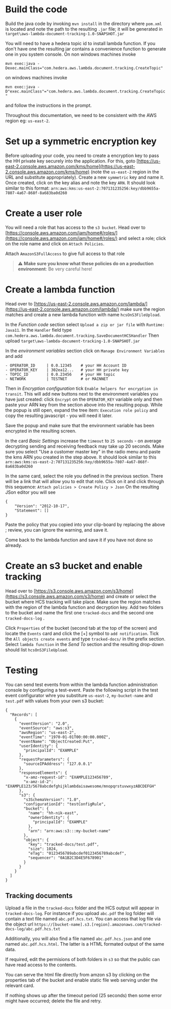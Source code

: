 # Build the code

Build the java code by invoking `mvn install` in the directory where `pom.xml` is located and note the path to the resulting `.jar` file; it will be generated in `target\aws-lambda-document-tracking-1.0-SNAPSHOT.jar`

You will need to have a hedera topic id to install  lambda function. If you don't have one the resulting jar contains a convenience function to generate one in you system console. On non windows machines invoke 

```mvn exec:java -Dexec.mainClass="com.hedera.aws.lambda.document.tracking.CreateTopic"```

on windows machines invoke 

```mvn exec:java -D"exec.mainClass"="com.hedera.aws.lambda.document.tracking.CreateTopic"```

and follow the instructions in the prompt. 

Throughout this documentation, we need to be consistent with the AWS region eg: `us-east-2`.  

# Set up a symmetric encryption key

Before uploading your code, you need to create a encryption key to pass the HH private key securely into the application. For this, goto [https://us-east-2.console.aws.amazon.com/kms/home](https://us-east-2.console.aws.amazon.com/kms/home)
 (note the `us-east-2` region in the URL and substitute appropriately). Create a new `symmetric` key and name it. Once created, click on the key alias and note  the key `ARN`. It should look similar to this format: `arn:aws:kms:us-east-2:707131235256:key/dbb9655a-7807-4a67-868f-8a683ba0d260`

# Create a user role
You will need a role that has access to the `s3 bucket`.
Head over to [https://console.aws.amazon.com/iam/home#/roles/](https://console.aws.amazon.com/iam/home#/roles/) and select a role; click on the role name and click on `Attach Policies`.  

Attach `AmazonS3FullAccess` to give full access to that role

> :warning: **Make sure you know what these policies do on a production environment**: Be very careful here!

# Create a lambda function

 Head over to [https://us-east-2.console.aws.amazon.com/lambda/](https://us-east-2.console.aws.amazon.com/lambda/) make sure the region matches  and create a new lambda function with name `hcsOnS3FileUpload`. 

In the *Function code* section select `Upload a zip or jar file` with  `Runtime: Java11`. In the `Handler` field type `com.hedera.aws.lambda.document.tracking.SaveDocumentHCSHandler` Then upload `target\aws-lambda-document-tracking-1.0-SNAPSHOT.jar`

In the *environment variables* section click on `Manage Environment Variables`
and add

```
- OPERATOR_ID     | 0.0.12345    # your HH Account ID
- OPERATOR_KEY    | 302ea12...   # your HH private key
- TOPIC_ID        | 0.0.23456    # your HH topic
- NETWORK         | TESTNET      # or MAINNET
```

Then in *Encryption configuration* tick `Enable helpers for encryption in transit`. This will add new buttons next to the environment variables you have just created: click `Encrypt` on the `OPERATOR_KEY` variable only and then paste your ARN key from the section above into the resulting popup. While the popup is still open, expand the tree item: `Execution role policy` and copy the resulting javascript - you will need it later.

Save the popup and make sure that the environment variable has been encrypted in the resulting screen. 

In the card *Basic Settings* increase the `timeout` to `25 seconds` - on average decrypting sending and receiving feedback may take up 20 seconds. 
Make sure you select "Use a customer master key" in the radio menu and paste the kms ARN you created in the step above. It should look similar to this `arn:aws:kms:us-east-2:707131235256:key/dbb9655a-7807-4a67-868f-8a683ba0d260`

In the same card, select the role you defined in the previous section. There will be a link that will allow you to edit that role. Click on it and click through this sequence: `Attach policies > Create Policy > Json` On the resulting JSon editor you will see

```{
{
	"Version": "2012-10-17",
    "Statement": []
} 
```

Paste the policy that you copied into your clip-board by replacing the above ;  review, you can ignore the warning,  and save it.

Come back to the lambda function and save it if you have not done so already.

# Create an s3 bucket and enable tracking

 Head over to [https://s3.console.aws.amazon.com/s3/home](https://s3.console.aws.amazon.com/s3/home) and create or select the bucket where HCS tracking will take place. Make sure the region matches with the region of the lambda function and decryption key. Add two folders to the bucket and name the first one 
 ```tracked-docs``` 
 and the second one 
 ```tracked-docs-log``` . 

 Click `Properties` of the bucket  (second tab at the top of the screen) and locate the `Events` card and click the [+] symbol to `add notification`. Tick the `All objects create events` and type `tracked-docs/` in the prefix section. Select `lambda function` in the *Send To* section and the resulting drop-down should list `hcsOnS3FileUpload`. 

# Testing

You can send test events from within the lambda function administration console by configuring a test-event.  Paste the following script in the test event configurator whre you substiture `us-east-2`, `my-bucket-name` and `test.pdf` with values from your own s3 bucket:
```
{
  "Records": [
    {
      "eventVersion": "2.0",
      "eventSource": "aws:s3",
      "awsRegion": "us-east-2",
      "eventTime": "1970-01-01T00:00:00.000Z",
      "eventName": "ObjectCreated:Put",
      "userIdentity": {
        "principalId": "EXAMPLE"
      },
      "requestParameters": {
        "sourceIPAddress": "127.0.0.1"
      },
      "responseElements": {
        "x-amz-request-id": "EXAMPLE123456789",
        "x-amz-id-2": "EXAMPLE123/5678abcdefghijklambdaisawesome/mnopqrstuvwxyzABCDEFGH"
      },
      "s3": {
        "s3SchemaVersion": "1.0",
        "configurationId": "testConfigRule",
        "bucket": {
          "name": "hh-nik-east",
          "ownerIdentity": {
            "principalId": "EXAMPLE"
          },
          "arn": "arn:aws:s3:::my-bucket-name"
        },
        "object": {
          "key": "tracked-docs/test.pdf",
          "size": 1024,
          "eTag": "0123456789abcdef0123456789abcdef",
          "sequencer": "0A1B2C3D4E5F678901"
        }
      }
    }
  ]
}
```

## Tracking documents

Upload a file in the `tracked-docs` folder and the HCS output will appear in `tracked-docs-log`. For instance if you upload `abc.pdf` the log folder will contain a text file named `abc.pdf.hcs.txt`. You can access that log file via the object url ```https://[bucket-name].s3.[region].amazonaws.com/tracked-docs-log/abc.pdf.hcs.txt```

Additionally, you will also find a file named `abc.pdf.hcs.json` and one named `abc.pdf.hcs.html`. The latter is a HTML formated output of the same data.   

If required, edit the permisions of both folders in `s3` so that the public can have read access to the contents. 

You can serve the html file directly from amzon s3 by clicking on the properties tab of the bucket and enable static file web serving under the relevant card. 

If nothing shows up after the timeout period (25 seconds) then some error might have occurred; delete the file and retry. 
